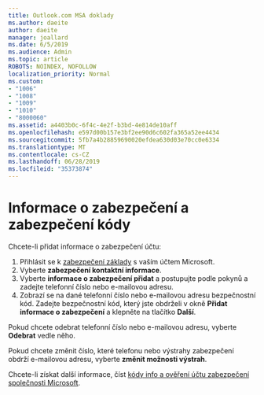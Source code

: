 ```yaml
---
title: Outlook.com MSA doklady
ms.author: daeite
author: daeite
manager: joallard
ms.date: 6/5/2019
ms.audience: Admin
ms.topic: article
ROBOTS: NOINDEX, NOFOLLOW
localization_priority: Normal
ms.custom:
- "1006"
- "1008"
- "1009"
- "1010"
- "8000060"
ms.assetid: a4403b0c-6f4c-4e2f-b3bd-4e814de10aff
ms.openlocfilehash: e597d00b157e3bf2ee90d6c602fa365a52ee4434
ms.sourcegitcommit: 5fb7a4b28859690020efdea630d03e70cc0e6334
ms.translationtype: MT
ms.contentlocale: cs-CZ
ms.lasthandoff: 06/28/2019
ms.locfileid: "35373874"
---
```

# <a name="security-info-and-security-codes"></a>Informace o zabezpečení a zabezpečení kódy

Chcete-li přidat informace o zabezpečení účtu:

1. Přihlásit se k [zabezpečení základy](https://account.microsoft.com/security) s vaším účtem Microsoft.
1. Vyberte **zabezpečení kontaktní informace**.
1. Vyberte **informace o zabezpečení přidat** a postupujte podle pokynů a zadejte telefonní číslo nebo e-mailovou adresu.
1. Zobrazí se na dané telefonní číslo nebo e-mailovou adresu bezpečnostní kód. Zadejte bezpečnostní kód, který jste obdrželi v okně **Přidat informace o zabezpečení** a klepněte na tlačítko **Další**.

Pokud chcete odebrat telefonní číslo nebo e-mailovou adresu, vyberte **Odebrat** vedle něho.

Pokud chcete změnit číslo, které telefonu nebo výstrahy zabezpečení obdrží e-mailovou adresu, vyberte **změnit možnosti výstrah**.

Chcete-li získat další informace, číst [kódy info a ověření účtu zabezpečení společnosti Microsoft](https://support.microsoft.com/help/12428/).